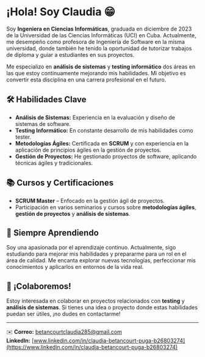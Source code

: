 # ¡Hola! Soy Claudia 😁
Soy **Ingeniera en Ciencias Informáticas**, graduada en diciembre de 2023 de la Universidad de las Ciencias Informáticas (UCI) en Cuba. Actualmente, me desempeño como profesora de Ingeniería de Software en la misma universidad, donde también he tenido la oportunidad de tutorizar trabajos de diploma y guiar a estudiantes en sus proyectos.

Me especializo en **análisis de sistemas** y **testing informático** dos áreas en las que estoy continuamente mejorando mis habilidades. Mi objetivo es convertir esta disciplina en una carrera profesional en el futuro.

## 🛠️ Habilidades Clave

- **Análisis de Sistemas:** Experiencia en la evaluación y diseño de sistemas de software.
- **Testing Informático:** En constante desarrollo de mis habilidades como tester.
- **Metodologías Ágiles:** Certificada en **SCRUM** y con experiencia en la aplicación de principios ágiles en la gestión de proyectos.
- **Gestión de Proyectos:** He gestionado proyectos de software, aplicando técnicas ágiles y tradicionales.

## 📚 Cursos y Certificaciones

- **SCRUM Master** – Enfocado en la gestión ágil de proyectos.
- Participación en varios seminarios y cursos sobre **metodologías ágiles**, **gestión de proyectos** y **análisis de sistemas**.

## 🚀 Siempre Aprendiendo

Soy una apasionada por el aprendizaje continuo. Actualmente, sigo estudiando para mejorar mis habilidades y prepararme para un rol en el área de calidad. Me encanta explorar nuevas tecnologías, perfeccionar mis conocimientos y aplicarlos en entornos de la vida real.

## 🤝 ¡Colaboremos!

Estoy interesada en colaborar en proyectos relacionados con **testing** y **análisis de sistemas**. Si tienes una idea o proyecto donde estas habilidades puedan ser útiles, ¡no dudes en contactarme!

---

✉️ **Correo:** [betancourtclaudia285@gmail.com](betancourtclaudia285@gmail.com)  
**LinkedIn:** [www.linkedin.com/in/claudia-betancourt-puga-b26803274](https://www.linkedin.com/in/claudia-betancourt-puga-b26803274)
